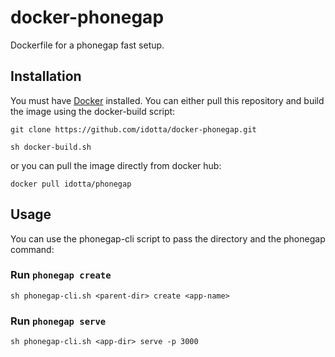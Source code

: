 # docker-phonegap
Dockerfile for a phonegap fast setup.

## Installation
You must have [Docker](https://www.docker.com/) installed. You can either pull this repository and build the image using the docker-build script:

`git clone https://github.com/idotta/docker-phonegap.git`

`sh docker-build.sh`

or you can pull the image directly from docker hub:

`docker pull idotta/phonegap`

## Usage
You can use the phonegap-cli script to pass the directory and the phonegap command:

### Run `phonegap create`
    sh phonegap-cli.sh <parent-dir> create <app-name>

### Run `phonegap serve`
    sh phonegap-cli.sh <app-dir> serve -p 3000